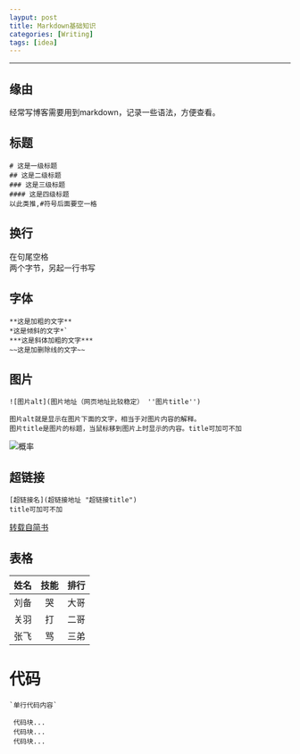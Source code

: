 ```yaml
---
layput: post
title: Markdown基础知识
categories: [Writing]
tags: [idea]
---
```

***

## 缘由
经常写博客需要用到markdown，记录一些语法，方便查看。

## 标题
```
# 这是一级标题
## 这是二级标题
### 这是三级标题
#### 这是四级标题
以此类推,#符号后面要空一格
```
## 换行
在句尾空格  
两个字节，另起一行书写

## 字体
```
**这是加粗的文字**
*这是倾斜的文字*`
***这是斜体加粗的文字***
~~这是加删除线的文字~~
```

## 图片
```
![图片alt](图片地址（网页地址比较稳定） ''图片title'')

图片alt就是显示在图片下面的文字，相当于对图片内容的解释。
图片title是图片的标题，当鼠标移到图片上时显示的内容。title可加可不加
```
![概率](https://pic2.zhimg.com/v2-9f323435fe96ed054b4f34b6f85012ac_1200x500.jpg)

## 超链接
```
[超链接名](超链接地址 "超链接title")
title可加可不加
```
[转载自简书](https://www.jianshu.com/p/191d1e21f7ed)

## 表格

姓名|技能|排行
--|:--:|--:
刘备|哭|大哥
关羽|打|二哥
张飞|骂|三弟

# 代码
    `单行代码内容`
    
 ```
  代码块...
  代码块...
  代码块...
```

